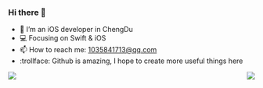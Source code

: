 ### Hi there 👋

- 🔭 I’m an iOS developer in ChengDu
- :computer: Focusing on Swift & iOS
- 📫 How to reach me: 1035841713@qq.com
- :trollface: Github is amazing, I hope to create more useful things here

<img align="right" src="https://github-readme-stats.vercel.app/api/top-langs/?username=liujunliuhong&hide=HTML,Python"/>
<img align="left" src="https://github-readme-stats.vercel.app/api?username=liujunliuhong&show_icons=true&icon_color=0366d6&text_color=718096&bg_color=ffffff&hide_title=true&&count_private=true"/>
